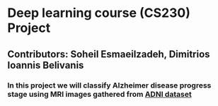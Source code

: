 # Deep learning course (CS230) Project
## Contributors: Soheil Esmaeilzadeh, Dimitrios Ioannis Belivanis
### In this project we will classify Alzheimer disease progress stage using MRI images gathered from [ADNI dataset](http://adni.loni.usc.edu/)
